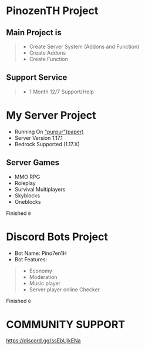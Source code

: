 
# PinozenTH Project

Main Project is
--
> - Create Server System (Addons and Function)
> - Create Addons
> - Create Function

Support Service
--

> - 1 Month 12/7 Support/Help

My Server Project
==

- Running On ["purpur"(paper)]('https://purpur.pl3x.net/downloads/')
- Server Version 1.17.1
- Bedrock Supported (1.17.X)

Server Games
--

- MMO RPG
- Roleplay
- Survival Multiplayers
- Skyblocks
- Oneblocks

Finished `0`

Discord Bots Project
==

- Bot Name: Pino7en1H
- Bot Features:
> - Economy
> - Moderation
> - Music player
> - Server player online Checker

Finished `0`

COMMUNITY SUPPORT
==

https://discord.gg/ssEbUjkENa
